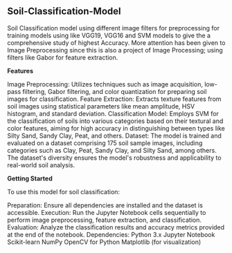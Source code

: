 ## **Soil-Classification-Model**
Soil Classification model using different image filters for preprocessing for training models using like VGG19, VGG16 and SVM models to give the a comprehensive study of highest Accuracy. More attention has been given to Image Preprocessing since this is also a project of Image Processing; using filters like Gabor for feature extraction.

**Features**

Image Preprocessing: Utilizes techniques such as image acquisition, low-pass filtering, Gabor filtering, and color quantization for preparing soil images for classification.
Feature Extraction: Extracts texture features from soil images using statistical parameters like mean amplitude, HSV histogram, and standard deviation.
Classification Model: Employs SVM for the classification of soils into various categories based on their textural and color features, aiming for high accuracy in distinguishing between types like Silty Sand, Sandy Clay, Peat, and others.
Dataset: The model is trained and evaluated on a dataset comprising 175 soil sample images, including categories such as Clay, Peat, Sandy Clay, and Silty Sand, among others. The dataset's diversity ensures the model's robustness and applicability to real-world soil analysis.

**Getting Started**

To use this model for soil classification:

Preparation: Ensure all dependencies are installed and the dataset is accessible.
Execution: Run the Jupyter Notebook cells sequentially to perform image preprocessing, feature extraction, and classification.
Evaluation: Analyze the classification results and accuracy metrics provided at the end of the notebook.
Dependencies: 
Python 3.x
Jupyter Notebook
Scikit-learn
NumPy
OpenCV for Python
Matplotlib (for visualization)
